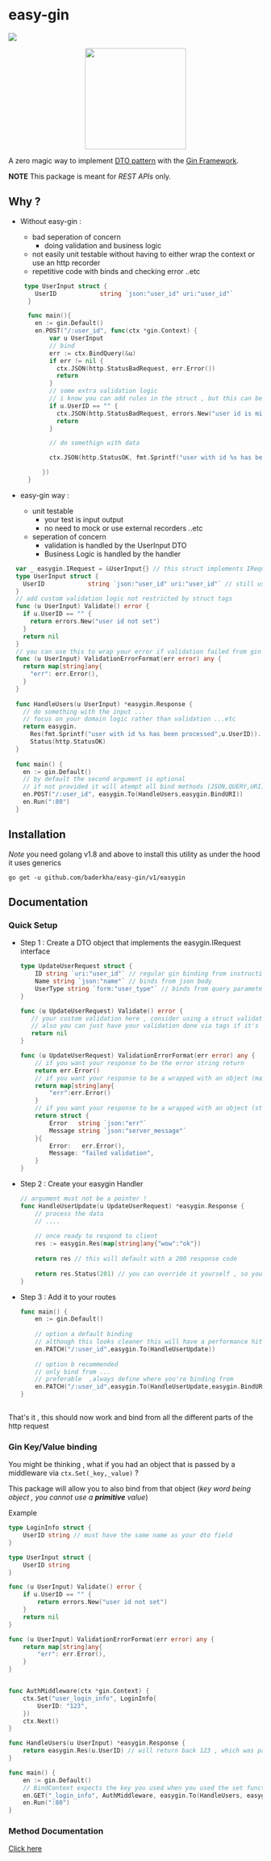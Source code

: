 # easy-gin
<img src="https://img.shields.io/badge/Test Coverage-94.4%25-brightgreen"/>
<p align="center"> <img src="./logo/logo.png" width="200px" height="200px"/> </p>

A zero magic way to implement [DTO pattern](https://www.okta.com/identity-101/dto/) with the [Gin Framework](https://github.com/gin-gonic/gin). 

**NOTE**
This package is meant for *REST APIs* only.

## Why ?
- Without easy-gin : 
	- bad seperation of concern 
		- doing validation and business logic
	- not easily unit testable without having to either wrap the context or use an http recorder
	- repetitive code with binds and checking error ..etc
	

  ```go
   type UserInput struct {
      UserID            string `json:"user_id" uri:"user_id"`
    }

    func main(){
      en := gin.Default()
      en.POST("/:user_id", func(ctx *gin.Context) {
          var u UserInput
          // bind
          err := ctx.BindQuery(&u)
          if err != nil {
            ctx.JSON(http.StatusBadRequest, err.Error())
            return
          }
          // some extra validation logic
          // i know you can add rules in the struct , but this can be replaced with a validation from db ...etc
          if u.UserID == "" {
            ctx.JSON(http.StatusBadRequest, errors.New("user id is missing"))
            return
          }

          // do somethign with data

          ctx.JSON(http.StatusOK, fmt.Sprintf("user with id %s has been processed", u.UserID))

	    })
    }
  ```
 - easy-gin way : 
 	- unit testable
 		- your test is input output 
 		- no need to mock or use external recorders ..etc 
 	- seperation of concern 
 		- validation is handled by the UserInput DTO
 		- Business Logic is handled by the handler  


  ``` go
    var _ easygin.IRequest = &UserInput{} // this struct implements IRequest 
    type UserInput struct {
      UserID            string `json:"user_id" uri:"user_id"` // still use the bind methods from gin !
    }
    // add custom validation logic not restricted by struct tags
    func (u UserInput) Validate() error {
      if u.UserID == "" {
        return errors.New("user id not set")
      }
      return nil
    }
    // you can use this to wrap your error if validation failed from gin or your custom validation
    func (u UserInput) ValidationErrorFormat(err error) any {
      return map[string]any{
        "err": err.Error(),
      }
    }
    
    func HandleUsers(u UserInput) *easygin.Response {
      // do something with the input ...
      // focus on your domain logic rather than validation ...etc
      return easygin.
        Res(fmt.Sprintf("user with id %s has been processed",u.UserID)).
        Status(http.StatusOK)
    }
    
    func main() {
      en := gin.Default()
      // by default the second argument is optional 
      // if not provided it will atempt all bind methods (JSON,QUERY,URI) (this will incur a performance hit)
      en.POST("/:user_id", easygin.To(HandleUsers,easygin.BindURI)) 
      en.Run(":80")
    }
  ```
 
## Installation 
*Note* you need golang v1.8 and above to install this utility as under the hood it uses generics
```
go get -u github.com/baderkha/easy-gin/v1/easygin
```

## Documentation

### Quick Setup

- Step 1 : Create a DTO object that implements the easygin.IRequest interface 

	```go 
	type UpdateUserRequest struct {
		ID string `uri:"user_id"` // regular gin binding from instructions
		Name string `json:"name"` // binds from json body
		UserType string `form:"user_type"` // binds from query parameter
	}
	
	func (u UpdateUserRequest) Validate() error {
	   // your custom validation here , consider using a struct validator like [go-validator](https://github.com/go-playground/validator)
	   // also you can just have your validation done via tags if it's simple stuff and just return nil here
	   return nil
	}
	
	func (u UpdateUserRequest) ValidationErrorFormat(err error) any {
		// if you want your response to be the error string return
		return err.Error()
		// if you want your response to be a wrapped with an object (map option)
		return map[string]any{
			"err":err.Error()
		}
		// if you want your response to be a wrapped with an object (struct option)
		return struct {
			Error   string `json:"err"`
			Message string `json:"server_message"`
		}{
			Error:   err.Error(),
			Message: "failed validation",
		}
	}
	```
- Step 2 : Create your easygin Handler
	``` go
	// argument must not be a pointer !
	func HandleUserUpdate(u UpdateUserRequest) *easygin.Response {
		// process the data 
		// ....
		
		// once ready to respond to client
		res := easygin.Res(map[string]any{"wow":"ok"})
		
		return res // this will default with a 200 response code 
		
		return res.Status(201) // you can override it yourself , so you can use this to handle errors 
	}
	```
- Step 3 : Add it to your routes
	``` go
	func main() {
		en := gin.Default()
		
		// option a default binding
		// although this looks cleaner this will have a performance hit if you do not need to bind from everything else
		en.PATCH("/:user_id",easygin.To(HandleUserUpdate)) 
		
		// option b recommended
		// only bind from ...
		// preferable  ,always define where you're binding from
		en.PATCH("/:user_id",easygin.To(HandleUserUpdate,easygin.BindURI,easygin.BindJSON,easygin.BindQuery))
	}
		
	```

That's it , this should now work and bind from all the different parts of the http request

### Gin Key/Value binding

You might be thinking , what if you had an object that is passed by a middleware via `ctx.Set(_key,_value)` ? 

This package will allow you to also bind from that object (*key word being object , you cannot use a **primitive** value*)

Example

```go
type LoginInfo struct {
	UserID string // must have the same name as your dto field
}

type UserInput struct {
	UserID string
}

func (u UserInput) Validate() error {
	if u.UserID == "" {
		return errors.New("user id not set")
	}
	return nil
}

func (u UserInput) ValidationErrorFormat(err error) any {
	return map[string]any{
		"err": err.Error(),
	}
}


func AuthMiddleware(ctx *gin.Context) {
	ctx.Set("user_login_info", LoginInfo{
		UserID: "123",
	})
	ctx.Next()
}

func HandleUsers(u UserInput) *easygin.Response {
	return easygin.Res(u.UserID) // will return back 123 , which was passed from the auth middlewar 
}

func main() {
	en := gin.Default()
	// BindContext expects the key you used when you used the set function 
	en.GET("_login_info", AuthMiddleware, easygin.To(HandleUsers, easygin.BindContext("user_login_info"))) 
	en.Run(":80")
}

```

### Method Documentation

[Click here](https://pkg.go.dev/github.com/baderkha/easy-gin/v1/easygin)


